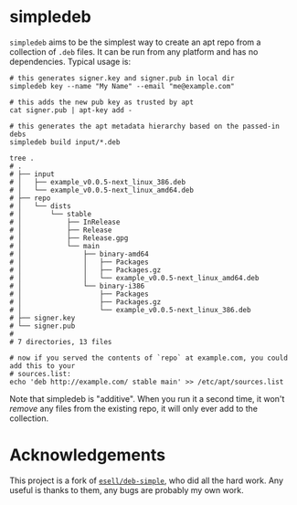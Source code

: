 # simpledeb

`simpledeb` aims to be the simplest way to create an apt repo from a collection
of `.deb` files. It can be run from any platform and has no dependencies. Typical
usage is:

```
# this generates signer.key and signer.pub in local dir
simpledeb key --name "My Name" --email "me@example.com"

# this adds the new pub key as trusted by apt
cat signer.pub | apt-key add -

# this generates the apt metadata hierarchy based on the passed-in debs
simpledeb build input/*.deb

tree .
# .
# ├── input
# │   ├── example_v0.0.5-next_linux_386.deb
# │   └── example_v0.0.5-next_linux_amd64.deb
# ├── repo
# │   └── dists
# │       └── stable
# │           ├── InRelease
# │           ├── Release
# │           ├── Release.gpg
# │           └── main
# │               ├── binary-amd64
# │               │   ├── Packages
# │               │   ├── Packages.gz
# │               │   └── example_v0.0.5-next_linux_amd64.deb
# │               └── binary-i386
# │                   ├── Packages
# │                   ├── Packages.gz
# │                   └── example_v0.0.5-next_linux_386.deb
# ├── signer.key
# └── signer.pub
# 
# 7 directories, 13 files

# now if you served the contents of `repo` at example.com, you could add this to your 
# sources.list:
echo 'deb http://example.com/ stable main' >> /etc/apt/sources.list 
```

Note that simpledeb is "additive". When you run it a second time, it won't _remove_
any files from the existing repo, it will only ever add to the collection.

# Acknowledgements

This project is a fork of [`esell/deb-simple`](https://github.com/esell/deb-simple),
who did all the hard work. Any useful is thanks to them, any bugs are probably my
own work.
